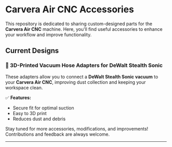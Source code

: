 # Carvera Air CNC Accessories  

This repository is dedicated to sharing custom-designed parts for the **Carvera Air CNC** machine. Here, you'll find useful accessories to enhance your workflow and improve functionality.  

## Current Designs  

### 🚀 3D-Printed Vacuum Hose Adapters for DeWalt Stealth Sonic  
These adapters allow you to connect a **DeWalt Stealth Sonic vacuum** to your **Carvera Air CNC**, improving dust collection and keeping your workspace clean.  

✅ **Features:**  
- Secure fit for optimal suction  
- Easy to 3D print  
- Reduces dust and debris  

Stay tuned for more accessories, modifications, and improvements! Contributions and feedback are always welcome.  

---
